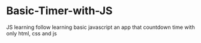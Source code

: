 # Basic-Timer-with-JS
JS learning
follow learning basic javascript
an app that countdown time with only html, css and js
